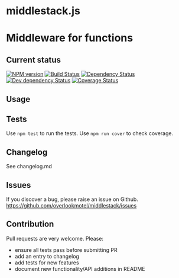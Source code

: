 # middlestack.js

# Middleware for functions

## Current status

[![NPM version](https://img.shields.io/npm/v/middlestack.svg)](https://www.npmjs.com/package/middlestack)
[![Build Status](https://img.shields.io/travis/overlookmotel/middlestack/master.svg)](http://travis-ci.org/overlookmotel/middlestack)
[![Dependency Status](https://img.shields.io/david/overlookmotel/middlestack.svg)](https://david-dm.org/overlookmotel/middlestack)
[![Dev dependency Status](https://img.shields.io/david/dev/overlookmotel/middlestack.svg)](https://david-dm.org/overlookmotel/middlestack)
[![Coverage Status](https://img.shields.io/coveralls/overlookmotel/middlestack/master.svg)](https://coveralls.io/r/overlookmotel/middlestack)

## Usage

## Tests

Use `npm test` to run the tests. Use `npm run cover` to check coverage.

## Changelog

See changelog.md

## Issues

If you discover a bug, please raise an issue on Github. https://github.com/overlookmotel/middlestack/issues

## Contribution

Pull requests are very welcome. Please:

* ensure all tests pass before submitting PR
* add an entry to changelog
* add tests for new features
* document new functionality/API additions in README

